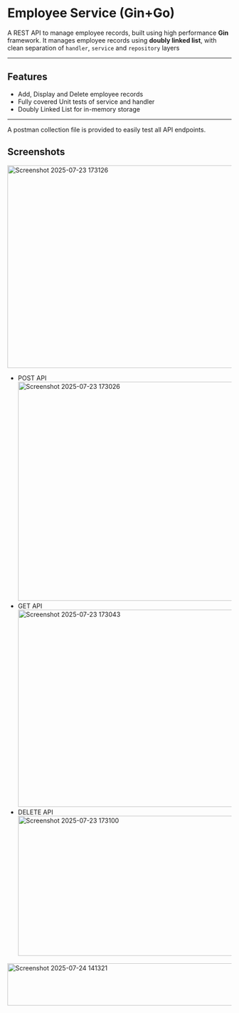 # Employee Service (Gin+Go)

A REST API to manage employee records, built using high performance **Gin** framework. It manages employee records using **doubly linked list**, with clean separation of `handler`, `service` and `repository` layers 

---

## Features
- Add, Display and Delete employee records
- Fully covered Unit tests of service and handler
- Doubly Linked List for in-memory storage

---

A postman collection file is provided to easily test all API endpoints.

## Screenshots

<img width="1034" height="456" alt="Screenshot 2025-07-23 173126" src="https://github.com/user-attachments/assets/67fd95cc-9a0f-4836-b517-cb4646e46726" />

- POST API
  <img width="1062" height="493" alt="Screenshot 2025-07-23 173026" src="https://github.com/user-attachments/assets/323b8744-1365-4db1-a1ce-50263f4fee21" />
- GET API
  <img width="1055" height="444" alt="Screenshot 2025-07-23 173043" src="https://github.com/user-attachments/assets/070bb7ec-5ced-4a78-a3ec-0f9711c39103" />
- DELETE API
  <img width="1059" height="315" alt="Screenshot 2025-07-23 173100" src="https://github.com/user-attachments/assets/b77444b9-3a61-412d-bf21-27210752b63a" />

<img width="726" height="95" alt="Screenshot 2025-07-24 141321" src="https://github.com/user-attachments/assets/10ce0cca-c164-48d2-99bd-12ada380d8f3" />





